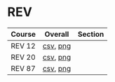 # REV

| Course | Overall | Section |
| ------ | ------- | ------- |
| REV 12 | [csv](https://github.com/UCSD-Historical-Enrollment-Data/2025Spring/blob/main/overall/REV%2012.csv), [png](https://raw.githubusercontent.com/UCSD-Historical-Enrollment-Data/2025Spring/main/plot_overall/REV%2012.png) |  |
| REV 20 | [csv](https://github.com/UCSD-Historical-Enrollment-Data/2025Spring/blob/main/overall/REV%2020.csv), [png](https://raw.githubusercontent.com/UCSD-Historical-Enrollment-Data/2025Spring/main/plot_overall/REV%2020.png) |  |
| REV 87 | [csv](https://github.com/UCSD-Historical-Enrollment-Data/2025Spring/blob/main/overall/REV%2087.csv), [png](https://raw.githubusercontent.com/UCSD-Historical-Enrollment-Data/2025Spring/main/plot_overall/REV%2087.png) |  |
